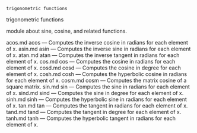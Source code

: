 

	
	trigonometric functions

trigonometric functions

module about sine, cosine, and related functions.


acos.md acos</a> &#8212; <span class = "refentry-description">Computes the inverse cosine in radians for each element of x.
asin.md asin</a> &#8212; <span class = "refentry-description">Computes the inverse sine in radians for each element of x.
atan.md atan</a> &#8212; <span class = "refentry-description">Computes the inverse tangent in radians for each element of x.
cos.md cos</a> &#8212; <span class = "refentry-description">Computes the cosine in radians for each element of x.
cosd.md cosd</a> &#8212; <span class = "refentry-description">Computes the cosine in degree for each element of x.
cosh.md cosh</a> &#8212; <span class = "refentry-description">Computes the hyperbolic cosine in radians for each element of x.
cosm.md cosm</a> &#8212; <span class = "refentry-description">Computes the matrix cosine of a square matrix.
sin.md sin</a> &#8212; <span class = "refentry-description">Computes the sine in radians for each element of x.
sind.md sind</a> &#8212; <span class = "refentry-description">Computes the sine in degree for each element of x.
sinh.md sinh</a> &#8212; <span class = "refentry-description">Computes the hyperbolic sine in radians for each element of x.
tan.md tan</a> &#8212; <span class = "refentry-description">Computes the tangent in radians for each element of x.
tand.md tand</a> &#8212; <span class = "refentry-description">Computes the tangent in degree for each element of x.
tanh.md tanh</a> &#8212; <span class = "refentry-description">Computes the hyperbolic tangent in radians for each element of x.



